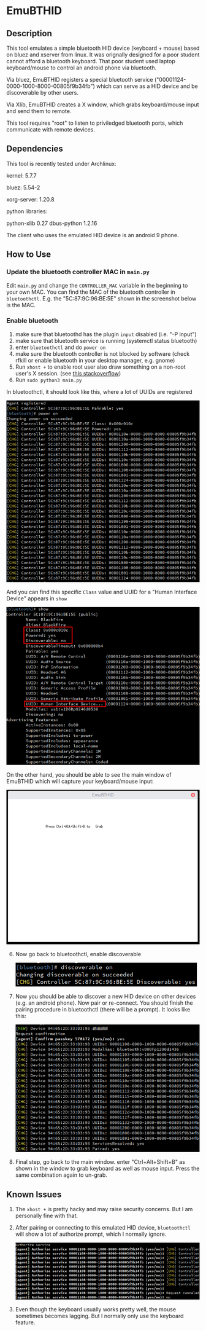 # EmuBTHID

## Description

This tool emulates a simple bluetooth HID device (keyboard + mouse) based on bluez and xserver from linux. It was orignally designed for a poor student cannot afford a bluetooth keyboard. That poor student used laptop keyboard/mouse to control an android phone via bluetooth.

Via bluez, EmuBTHID registers a special bluetooth service ("00001124-0000-1000-8000-00805f9b34fb") which can serve as a HID device and be discoverable by other users.

Via Xlib, EmuBTHID creates a X window, which grabs keyboard/mouse input and send them to remote.

This tool requires "root" to listen to priviledged bluetooth ports, which communicate with remote devices.

## Dependencies

This tool is recently tested under Archlinux:

kernel: 5.7.7

bluez: 5.54-2

xorg-server: 1.20.8



python libraries:

python-xlib 0.27
dbus-python 1.2.16



The client who uses the emulated HID device is an android 9 phone.

## How to Use

### Update the bluetooth controller MAC in `main.py`

Edit `main.py` and change the `CONTROLLER_MAC` variable in the beginning to your own MAC. You can find the MAC of the bluetooth controller in `bluetoothctl`. E.g. the "5C:87:9C:96:BE:5E" shown in the screenshot below is the MAC.

### Enable bluetooth

1. make sure that bluetoothd has the plugin `input` disabled (i.e. "-P input")
2. make sure that bluetooth service is running (systemctl status bluetooth)
3. enter `bluetoothctl` and do `power on`
4. make sure the bluetooth controller is not blocked by software (check rfkill or enable bluetooth in your desktop manager, e.g. gnome)
5. Run `xhost +` to enable root user also draw something on a non-root user's X session. (see [this stackoverflow](https://stackoverflow.com/questions/31902846/how-to-fix-error-xlib-error-displayconnectionerror-cant-connect-to-display-0))
6. Run `sudo python3 main.py`

In bluetoothctl, it should look like this, where a lot of UUIDs are registered

![bluetoothctl_1](imgs/bluetoothctl-1.png)

And you can find this specific `Class` value and UUID for a "Human Interface Device" appears in `show`

![bluetoothctl-2](imgs/bluetoothctl-2.png)

On the other hand, you should be able to see the main window of EmuBTHID which will capture your keyboard/mouse input:

![MainWindow](imgs/MainWindow.png)

6. Now go back to bluetoothctl, enable discoverable

   ![bluetoothctl-3](imgs/bluetoothctl-3.png)

7. Now you should be able to discover a new HID device on other devices (e.g. an android phone). Now pair or re-connect. You should finish the pairing procedure in bluetoothctl (there will be a prompt). It looks like this:

   ![bluetoothctl-4](imgs/bluetoothctl-4.png)

8. Final step, go back to the main window. enter "Ctrl+Alt+Shift+B" as shown in the window to grab keyboard as well as mouse input. Press the same combination again to un-grab.

## Known Issues

1. The `xhost +` is pretty hacky and may raise security concerns. But I am personally fine with that.

2. After pairing or connecting to this emulated HID device, `bluetoothctl` will show a lot of authorize prompt, which I normally ignore.

   ![bluetoothctl-authorize-prompt](imgs/bluetoothctl-authorize-prompt.png)

3. Even though the keyboard usually works pretty well, the mouse sometimes becomes lagging. But I normally only use the keyboard feature.

